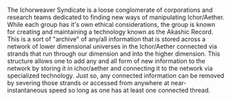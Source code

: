 The Ichorweaver Syndicate is a loose conglomerate of corporations and research teams dedicated to finding new ways of manipulating Ichor/Aether. While each group has it's own ethical considerations, the group is known for creating and maintaining a technology known as the Akashic Record. This is a sort of "archive" of any/all information that is stored across a network of lower dimensional universes in the Ichor/Aether connected via strands that run through our dimension and into the higher dimension. This structure allows one to add any and all form of new information to the network by storing it in ichor/aether and connecting it to the network via specialized technology. Just so, any connected information can be removed by severing those strands or accessed from anywhere at near-instantaneous speed so long as one has at least one connected thread.